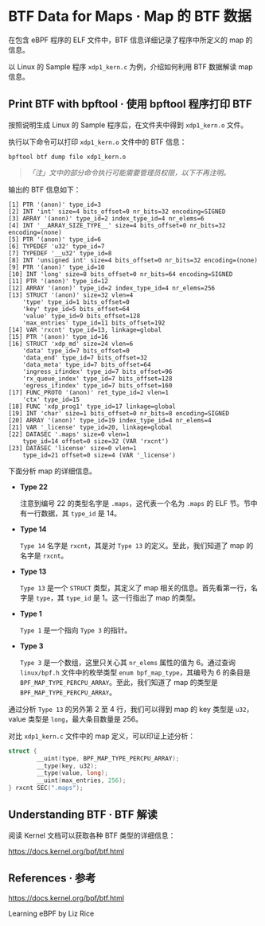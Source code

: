 # BTF Data for Maps · Map 的 BTF 数据

在包含 eBPF 程序的 ELF 文件中，BTF 信息详细记录了程序中所定义的 map 的信息。

以 Linux 的 Sample 程序 `xdp1_kern.c` 为例，介绍如何利用 BTF 数据解读 map 信息。

## Print BTF with bpftool · 使用 bpftool 程序打印 BTF

按照说明生成 Linux 的 Sample 程序后，在文件夹中得到 `xdp1_kern.o` 文件。

执行以下命令可以打印 `xdp1_kern.o` 文件中的 BTF 信息：

```
bpftool btf dump file xdp1_kern.o
```

> *「注」文中的部分命令执行可能需要管理员权限，以下不再注明。*

输出的 BTF 信息如下：

```
[1] PTR '(anon)' type_id=3
[2] INT 'int' size=4 bits_offset=0 nr_bits=32 encoding=SIGNED
[3] ARRAY '(anon)' type_id=2 index_type_id=4 nr_elems=6
[4] INT '__ARRAY_SIZE_TYPE__' size=4 bits_offset=0 nr_bits=32 encoding=(none)
[5] PTR '(anon)' type_id=6
[6] TYPEDEF 'u32' type_id=7
[7] TYPEDEF '__u32' type_id=8
[8] INT 'unsigned int' size=4 bits_offset=0 nr_bits=32 encoding=(none)
[9] PTR '(anon)' type_id=10
[10] INT 'long' size=8 bits_offset=0 nr_bits=64 encoding=SIGNED
[11] PTR '(anon)' type_id=12
[12] ARRAY '(anon)' type_id=2 index_type_id=4 nr_elems=256
[13] STRUCT '(anon)' size=32 vlen=4
	'type' type_id=1 bits_offset=0
	'key' type_id=5 bits_offset=64
	'value' type_id=9 bits_offset=128
	'max_entries' type_id=11 bits_offset=192
[14] VAR 'rxcnt' type_id=13, linkage=global
[15] PTR '(anon)' type_id=16
[16] STRUCT 'xdp_md' size=24 vlen=6
	'data' type_id=7 bits_offset=0
	'data_end' type_id=7 bits_offset=32
	'data_meta' type_id=7 bits_offset=64
	'ingress_ifindex' type_id=7 bits_offset=96
	'rx_queue_index' type_id=7 bits_offset=128
	'egress_ifindex' type_id=7 bits_offset=160
[17] FUNC_PROTO '(anon)' ret_type_id=2 vlen=1
	'ctx' type_id=15
[18] FUNC 'xdp_prog1' type_id=17 linkage=global
[19] INT 'char' size=1 bits_offset=0 nr_bits=8 encoding=SIGNED
[20] ARRAY '(anon)' type_id=19 index_type_id=4 nr_elems=4
[21] VAR '_license' type_id=20, linkage=global
[22] DATASEC '.maps' size=0 vlen=1
	type_id=14 offset=0 size=32 (VAR 'rxcnt')
[23] DATASEC 'license' size=0 vlen=1
	type_id=21 offset=0 size=4 (VAR '_license')
```

下面分析 map 的详细信息。

+ **Type 22**
  
  注意到编号 22 的类型名字是 `.maps`，这代表一个名为 `.maps` 的 ELF 节。节中有一行数据，其 `type_id` 是 14。

+ **Type 14**

  `Type 14` 名字是 `rxcnt`，其是对 `Type 13` 的定义。至此，我们知道了 map 的名字是 `rxcnt`。

+ **Type 13**

  `Type 13` 是一个 `STRUCT` 类型，其定义了 map 相关的信息。首先看第一行，名字是 `type`，其 `type_id` 是 1。这一行指出了 map 的类型。

+ **Type 1**

  `Type 1` 是一个指向 `Type 3` 的指针。

+ **Type 3**

  `Type 3` 是一个数组，这里只关心其 `nr_elems` 属性的值为 6。通过查询 `linux/bpf.h` 文件中的枚举类型 `enum bpf_map_type`，其编号为 6 的条目是 `BPF_MAP_TYPE_PERCPU_ARRAY`。至此，我们知道了 map 的类型是 `BPF_MAP_TYPE_PERCPU_ARRAY`。

通过分析 `Type 13` 的另外第 2 至 4 行，我们可以得到 map 的 key 类型是 `u32`，value 类型是 `long`，最大条目数量是 256。

对比 `xdp1_kern.c` 文件中的 map 定义，可以印证上述分析：

``` c
struct {
        __uint(type, BPF_MAP_TYPE_PERCPU_ARRAY);
        __type(key, u32);
        __type(value, long);
        __uint(max_entries, 256);
} rxcnt SEC(".maps");
```

## Understanding BTF · BTF 解读

阅读 Kernel 文档可以获取各种 BTF 类型的详细信息：

https://docs.kernel.org/bpf/btf.html

## References · 参考

https://docs.kernel.org/bpf/btf.html

Learning eBPF by Liz Rice
